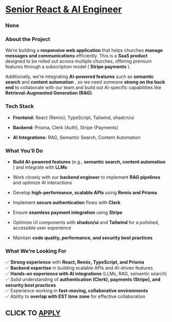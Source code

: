# [Senior React & AI Engineer](https://www.remotewlb.com/apply/senior-react-ai-engineer)  
### None  
####  

### **About the Project**

We’re building a **responsive web application** that helps churches **manage messages and communications** efficiently. This is a **SaaS product** designed to be rolled out across multiple churches, offering premium features through a subscription model ( **Stripe payments** ).

Additionally, we’re integrating **AI-powered features** such as **semantic search** and **content automation** , so we need someone **strong on the back end** to collaborate with our team and build out AI-specific capabilities like **Retrieval-Augmented Generation (RAG)**.

###  **Tech Stack**

  *  **Frontend:** React (Remix), TypeScript, Tailwind, shadcn/ui

  *  **Backend:** Prisma, Clerk (Auth), Stripe (Payments)

  *  **AI Integrations:** RAG, Semantic Search, Content Automation

###  **What You’ll Do**

  *  **Build AI-powered features** (e.g., **semantic search, content automation** ) and integrate with **LLMs**

  * Work closely with our **backend engineer** to implement **RAG pipelines** and optimize AI interactions

  * Develop **high-performance, scalable APIs** using **Remix and Prisma**

  * Implement **secure authentication** flows with **Clerk**

  * Ensure **seamless payment integration** using **Stripe**

  * Optimize UI components with **shadcn/ui** and **Tailwind** for a polished, accessible user experience

  * Maintain **code quality, performance, and security best practices**

###  **What We’re Looking For**

✅ **Strong experience** with **React, Remix, TypeScript, and Prisma**  
✅ **Backend expertise** in building scalable APIs and AI-driven features  
✅ **Hands-on experience with AI integrations** (LLMs, RAG, semantic search)  
✅ Solid understanding of **authentication (Clerk), payments (Stripe), and security best practices**  
✅ Experience working in **fast-moving, collaborative environments**  
✅ Ability to **overlap with EST time zone** for effective collaboration

  
## CLICK TO [APPLY](https://www.remotewlb.com/apply/senior-react-ai-engineer)

